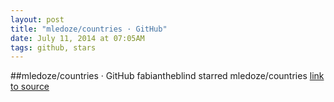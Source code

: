 ```yaml
---
layout: post
title: "mledoze/countries · GitHub"
date: July 11, 2014 at 07:05AM
tags: github, stars
---
```

##mledoze/countries · GitHub
fabiantheblind starred mledoze/countries
[link to source](http://ift.tt/1ndhqko) 
